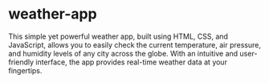 # weather-app
This simple yet powerful weather app, built using HTML, CSS, and JavaScript, allows you to easily check the current temperature, air pressure, and humidity levels of any city across the globe. With an intuitive and user-friendly interface, the app provides real-time weather data at your fingertips.
